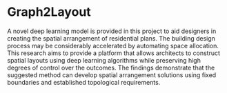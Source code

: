 # Graph2Layout
A novel deep learning model is provided in this project to aid designers in creating the spatial arrangement of residential plans.
The building design process may be considerably accelerated by automating space allocation. This research aims to provide a platform
that allows architects to construct spatial layouts using deep learning algorithms while preserving high degrees of control over the outcomes.
The findings demonstrate that the suggested method can develop spatial arrangement solutions using fixed boundaries and established topological requirements.
